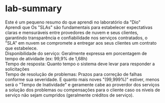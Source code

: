 # lab-summary
Este é um pequeno resumo do que aprendi no laboratório da "Dio"
<br>
Aprendi que Os "SLAs" são fundamentais para estabelecer expectativas claras e mensuráveis entre provedores de nuvem  e seus clientes, garantindo transparência e confiabilidade nos serviços contratados, o "SLA" em nuvem se compromete a entregar aos seus clientes um contrato que estabelece.<br>
Disponibilidade do serviço: Geralmente expressa em porcentagem de tempo de atividade (ex: 99,9% de 1,68h)<br>
Tempo de resposta: Quanto tempo o sistema deve levar para responder a solicitações<br>
Tempo de resolução de problemas: Prazos para correção de falhas conforme sua severidade.
E quanto mais noves "(99,999%)" estiver, menos será o "Tempo de Inatividade" e geramente cabe ao proverdor dos serviços a solução dos problemas ou compensações para o cliente caso os níveis de serviço não sejam cumpridos (geralmente créditos de serviço).

